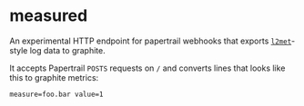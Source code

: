 # measured

An experimental HTTP endpoint for papertrail webhooks that exports [`l2met`](https://github.com/ryandotsmith/l2met)-style log data to graphite.

It accepts Papertrail `POSTS` requests on `/` and converts lines that looks like this to graphite metrics:

```
measure=foo.bar value=1
```
